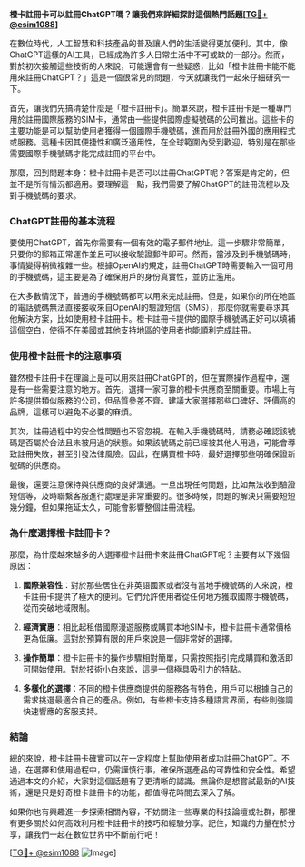 **橙卡註冊卡可以註冊ChatGPT嗎？讓我們來詳細探討這個熱門話題[[TG💪+ @esim1088](https://t.me/s/esim1088)]**

在數位時代，人工智慧和科技產品的普及讓人們的生活變得更加便利。其中，像ChatGPT這樣的AI工具，已經成為許多人日常生活中不可或缺的一部分。然而，對於初次接觸這些技術的人來說，可能還會有一些疑惑，比如「橙卡註冊卡能不能用來註冊ChatGPT？」這是一個很常見的問題，今天就讓我們一起來仔細研究一下。

首先，讓我們先搞清楚什麼是「橙卡註冊卡」。簡單來說，橙卡註冊卡是一種專門用於註冊國際服務的SIM卡，通常由一些提供國際虛擬號碼的公司推出。這些卡的主要功能是可以幫助使用者獲得一個國際手機號碼，進而用於註冊外國的應用程式或服務。這種卡因其便捷性和廣泛適用性，在全球範圍內受到歡迎，特別是在那些需要國際手機號碼才能完成註冊的平台中。

那麼，回到問題本身：橙卡註冊卡是否可以註冊ChatGPT呢？答案是肯定的，但並不是所有情況都適用。要理解這一點，我們需要了解ChatGPT的註冊流程以及對手機號碼的要求。

### ChatGPT註冊的基本流程

要使用ChatGPT，首先你需要有一個有效的電子郵件地址。這一步驟非常簡單，只要你的郵箱正常運作並且可以接收驗證郵件即可。然而，當涉及到手機號碼時，事情變得稍微複雜一些。根據OpenAI的規定，註冊ChatGPT時需要輸入一個可用的手機號碼，這主要是為了確保用戶的身份真實性，並防止濫用。

在大多數情況下，普通的手機號碼都可以用來完成註冊。但是，如果你的所在地區的電話號碼無法直接接收來自OpenAI的驗證短信（SMS），那麼你就需要尋求其他解決方案，比如使用橙卡註冊卡。橙卡註冊卡提供的國際手機號碼正好可以填補這個空白，使得不在美國或其他支持地區的使用者也能順利完成註冊。

### 使用橙卡註冊卡的注意事項

雖然橙卡註冊卡在理論上是可以用來註冊ChatGPT的，但在實際操作過程中，還是有一些需要注意的地方。首先，選擇一家可靠的橙卡供應商至關重要。市場上有許多提供類似服務的公司，但品質參差不齊。建議大家選擇那些口碑好、評價高的品牌，這樣可以避免不必要的麻煩。

其次，註冊過程中的安全性問題也不容忽視。在輸入手機號碼時，請務必確認該號碼是否屬於合法且未被用過的狀態。如果該號碼之前已經被其他人用過，可能會導致註冊失敗，甚至引發法律風險。因此，在購買橙卡時，最好選擇那些明確保證新號碼的供應商。

最後，還要注意保持與供應商的良好溝通。一旦出現任何問題，比如無法收到驗證短信等，及時聯繫客服進行處理是非常重要的。很多時候，問題的解決只需要短短幾分鐘，但如果拖延太久，可能會影響整個註冊流程。

### 為什麼選擇橙卡註冊卡？

那麼，為什麼越來越多的人選擇橙卡註冊卡來註冊ChatGPT呢？主要有以下幾個原因：

1. **國際兼容性**：對於那些居住在非英語國家或者沒有當地手機號碼的人來說，橙卡註冊卡提供了極大的便利。它們允許使用者從任何地方獲取國際手機號碼，從而突破地域限制。

2. **經濟實惠**：相比起租借國際漫遊服務或購買本地SIM卡，橙卡註冊卡通常價格更為低廉。這對於預算有限的用戶來說是一個非常好的選擇。

3. **操作簡單**：橙卡註冊卡的操作步驟相對簡單，只需按照指引完成購買和激活即可開始使用。對於技術小白來說，這是一個極具吸引力的特點。

4. **多樣化的選擇**：不同的橙卡供應商提供的服務各有特色，用戶可以根據自己的需求挑選最適合自己的產品。例如，有些橙卡支持多種語言界面，有些則強調快速響應的客服支持。

### 結論

總的來說，橙卡註冊卡確實可以在一定程度上幫助使用者成功註冊ChatGPT。不過，在選擇和使用過程中，仍需謹慎行事，確保所選產品的可靠性和安全性。希望通過本文的介紹，大家對這個話題有了更清晰的認識。無論你是想嘗試最新的AI技術，還是只是好奇橙卡註冊卡的功能，都值得花時間去深入了解。

如果你也有興趣進一步探索相關內容，不妨關注一些專業的科技論壇或社群，那裡有更多關於如何高效利用橙卡註冊卡的技巧和經驗分享。記住，知識的力量在於分享，讓我們一起在數位世界中不斷前行吧！

[[TG💪+ @esim1088](https://t.me/s/esim1088) ![Image](https://i.postimg.cc/4NQfJmqS/Snipaste-2025-05-13-00-14-12.png)]